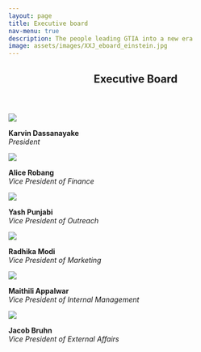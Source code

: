 ```yaml
---
layout: page
title: Executive board
nav-menu: true
description: The people leading GTIA into a new era
image: assets/images/XXJ_eboard_einstein.jpg
---
```


<!-- Main -->
<div id="main" class="alt">

<!-- Page title -->
<section id="one">
    <div class="inner">
        <header class="major">
            <h1>Executive Board</h1>
        </header>

<!-- Eboard Profiles section -->
<!-- President -->
<div class="row">
    <div class="6u">
    <div class="box alt">
    <span class="image fit">
        <img src="assets/images/XXJ_eboard_karvin.jpg">
    </span>
    </div>
        <p>
            <b>Karvin Dassanayake</b>
            <a href="https://www.linkedin.com/in/karvin/" class="icon fa-linkedin-square"></a>
            <a href="mailto:karvin@gatech.edu" class="icon fa-envelope-square"></a>
            <br>
            <i>President</i>
        </p>
    </div>
<!-- Finance -->
    <div class="6u$">
        <div class="box alt">
            <span class="image fit">
                <img src="assets/images/XXJ_eboard_alice.jpg">
            </span>
        </div>
        <p>
            <b>Alice Robang</b>
            <a href="https://www.linkedin.com/in/asrobang/" class="icon fa-linkedin-square"></a>
            <br>
            <i>Vice President of Finance</i>
        </p>
    </div>
</div>
<!-- Outreach -->
<div class="row">
    <div class="6u">
        <div class="box alt">
            <span class="image fit">
                <img src="assets/images/XXJ_eboard_yash.jpg">
            </span>
        </div>
        <p>
            <b>Yash Punjabi</b>
            <a href="https://www.linkedin.com/in/yashrpunjabi/" class="icon fa-linkedin-square"></a>
            <br>
            <i>Vice President of Outreach</i>
        </p>
    </div>  
<!-- Marketing -->
    <div class="6u$">
        <div class="box alt">
            <span class="image fit">
                <img src="assets/images/XXJ_eboard_radhika.jpg">
            </span>
            </div>
            <p>
                <b>Radhika Modi</b>
                <a href="https://www.linkedin.com/in/radhika-modi-977158127/" class="icon fa-linkedin-square"></a>
                <br>
                <i>Vice President of Marketing</i>
            </p>
    </div>
</div>
<!-- Internal Management -->
<div class="row">
    <div class="6u">
        <div class="box alt">
            <span class="image fit">
                <img src="assets/images/XXJ_eboard_maithili.jpg">
            </span>
        </div>
            <p>
                <b>Maithili Appalwar</b>
                <a href="https://www.linkedin.com/in/maithili-appalwar/" class="icon fa-linkedin-square"></a>
                <br>
                <i>Vice President of Internal Management</i>
            </p>
    </div>
    <!-- External Affairs -->
    <div class="6u$">
        <div class="box alt">
            <span class="image fit">
                <img src="assets/images/XXJ_eboard_jacob.jpg">
            </span>
        </div>
        <p>
            <b>Jacob Bruhn</b>
            <a href="https://www.linkedin.com/in/jacob-bruhn-6467a9126/" class="icon fa-linkedin-square"></a>
            <br>
            <i>Vice President of External Affairs</i>
        </p>
    </div>
</div>

